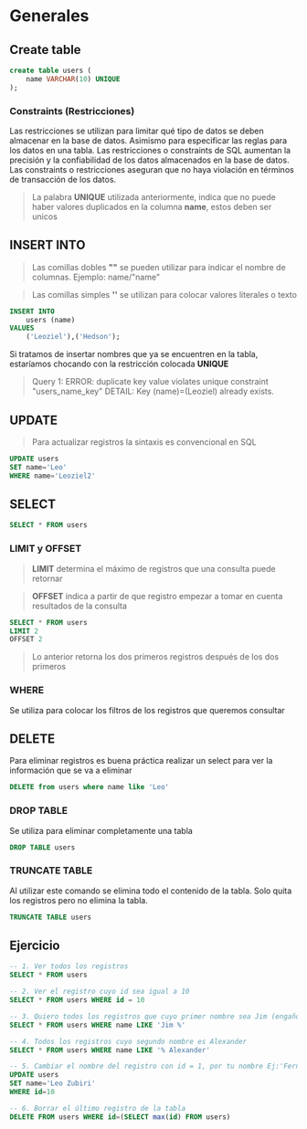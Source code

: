 # Generales

## Create table
```sql
create table users (
    name VARCHAR(10) UNIQUE
);
```

### Constraints (Restricciones)

Las restricciones se utilizan para limitar qué tipo de datos se deben almacenar en la base de datos. Asimismo para especificar las reglas para los datos en una tabla. Las restricciones o constraints de SQL aumentan la precisión y la confiabilidad de los datos almacenados en la base de datos. Las constraints o restricciones aseguran que no haya violación en términos de transacción de los datos.

> La palabra **UNIQUE** utilizada anteriormente, indica que no puede haber valores duplicados en la columna **name**, estos deben ser unicos

## INSERT INTO

> Las comillas dobles **""** se pueden utilizar para indicar el nombre de columnas. Ejemplo: name/"name" 

> Las comillas simples **''** se utilizan para colocar valores literales o texto

```sql
INSERT INTO
    users (name)
VALUES
    ('Leoziel'),('Hedson'); 
```

Si tratamos de insertar nombres que ya se encuentren en la tabla, estaríamos chocando con la restricción colocada **UNIQUE**

> Query 1: ERROR:  duplicate key value violates unique constraint "users_name_key" DETAIL:  Key (name)=(Leoziel) already exists.

## UPDATE

> Para actualizar registros la sintaxis es convencional en SQL

```sql
UPDATE users
SET name='Leo'
WHERE name='Leoziel2'
```

## SELECT

```sql
SELECT * FROM users
```

### LIMIT y OFFSET

> **LIMIT** determina el máximo de registros que una consulta puede retornar

> **OFFSET** indica a partir de que registro empezar a tomar en cuenta resultados de la consulta

```sql
SELECT * FROM users
LIMIT 2
OFFSET 2
```

> Lo anterior retorna los dos primeros registros después de los dos primeros


### WHERE

Se utiliza para colocar los filtros de los registros que queremos consultar

## DELETE

Para eliminar registros es buena práctica realizar un select para ver la información que se va a eliminar

```sql
DELETE from users where name like 'Leo'
```

### DROP TABLE

Se utiliza para eliminar completamente una tabla

```sql
DROP TABLE users
```

### TRUNCATE TABLE

Al utilizar este comando se elimina todo el contenido de la tabla. Solo quita los registros pero no elimina la tabla.

```sql
TRUNCATE TABLE users
```

## Ejercicio

```sql
-- 1. Ver todos los registros
SELECT * FROM users

-- 2. Ver el registro cuyo id sea igual a 10
SELECT * FROM users WHERE id = 10

-- 3. Quiero todos los registros que cuyo primer nombre sea Jim (engañosa)
SELECT * FROM users WHERE name LIKE 'Jim %'

-- 4. Todos los registros cuyo segundo nombre es Alexander
SELECT * FROM users WHERE name LIKE '% Alexander'

-- 5. Cambiar el nombre del registro con id = 1, por tu nombre Ej:'Fernando Herrera'
UPDATE users 
SET name='Leo Zubiri'
WHERE id=10

-- 6. Borrar el último registro de la tabla
DELETE FROM users WHERE id=(SELECT max(id) FROM users)
```